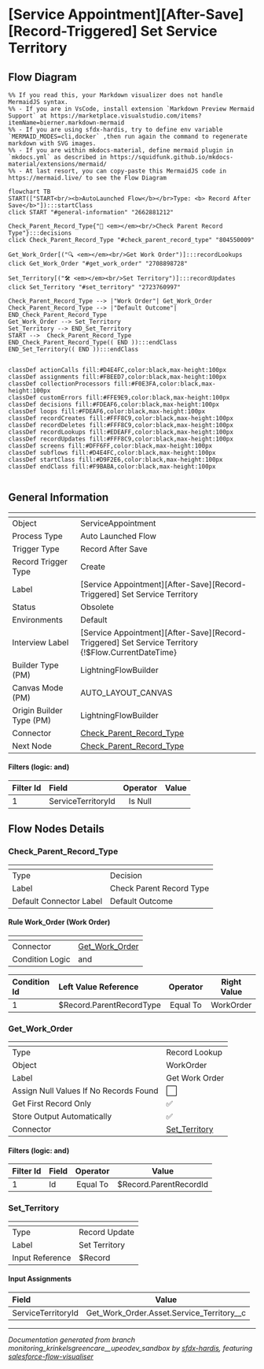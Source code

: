 # [Service Appointment][After-Save][Record-Triggered] Set Service Territory

## Flow Diagram

```mermaid
%% If you read this, your Markdown visualizer does not handle MermaidJS syntax.
%% - If you are in VsCode, install extension `Markdown Preview Mermaid Support` at https://marketplace.visualstudio.com/items?itemName=bierner.markdown-mermaid
%% - If you are using sfdx-hardis, try to define env variable `MERMAID_MODES=cli,docker` ,then run again the command to regenerate markdown with SVG images.
%% - If you are within mkdocs-material, define mermaid plugin in `mkdocs.yml` as described in https://squidfunk.github.io/mkdocs-material/extensions/mermaid/
%% - At last resort, you can copy-paste this MermaidJS code in https://mermaid.live/ to see the Flow Diagram

flowchart TB
START(["START<br/><b>AutoLaunched Flow</b></br>Type: <b> Record After Save</b>"]):::startClass
click START "#general-information" "2662881212"

Check_Parent_Record_Type{"🔀 <em></em><br/>Check Parent Record Type"}:::decisions
click Check_Parent_Record_Type "#check_parent_record_type" "804550009"

Get_Work_Order[("🔍 <em></em><br/>Get Work Order")]:::recordLookups
click Get_Work_Order "#get_work_order" "2708898728"

Set_Territory[("🛠️ <em></em><br/>Set Territory")]:::recordUpdates
click Set_Territory "#set_territory" "2723760997"

Check_Parent_Record_Type --> |"Work Order"| Get_Work_Order
Check_Parent_Record_Type --> |"Default Outcome"| END_Check_Parent_Record_Type
Get_Work_Order --> Set_Territory
Set_Territory --> END_Set_Territory
START -->  Check_Parent_Record_Type
END_Check_Parent_Record_Type(( END )):::endClass
END_Set_Territory(( END )):::endClass


classDef actionCalls fill:#D4E4FC,color:black,max-height:100px
classDef assignments fill:#FBEED7,color:black,max-height:100px
classDef collectionProcessors fill:#F0E3FA,color:black,max-height:100px
classDef customErrors fill:#FFE9E9,color:black,max-height:100px
classDef decisions fill:#FDEAF6,color:black,max-height:100px
classDef loops fill:#FDEAF6,color:black,max-height:100px
classDef recordCreates fill:#FFF8C9,color:black,max-height:100px
classDef recordDeletes fill:#FFF8C9,color:black,max-height:100px
classDef recordLookups fill:#EDEAFF,color:black,max-height:100px
classDef recordUpdates fill:#FFF8C9,color:black,max-height:100px
classDef screens fill:#DFF6FF,color:black,max-height:100px
classDef subflows fill:#D4E4FC,color:black,max-height:100px
classDef startClass fill:#D9F2E6,color:black,max-height:100px
classDef endClass fill:#F9BABA,color:black,max-height:100px


```

## General Information

|<!-- -->|<!-- -->|
|:---|:---|
|Object|ServiceAppointment|
|Process Type| Auto Launched Flow|
|Trigger Type| Record After Save|
|Record Trigger Type| Create|
|Label|[Service Appointment][After-Save][Record-Triggered] Set Service Territory|
|Status|Obsolete|
|Environments|Default|
|Interview Label|[Service Appointment][After-Save][Record-Triggered] Set Service Territory {!$Flow.CurrentDateTime}|
| Builder Type (PM)|LightningFlowBuilder|
| Canvas Mode (PM)|AUTO_LAYOUT_CANVAS|
| Origin Builder Type (PM)|LightningFlowBuilder|
|Connector|[Check_Parent_Record_Type](#check_parent_record_type)|
|Next Node|[Check_Parent_Record_Type](#check_parent_record_type)|


#### Filters (logic: **and**)

|Filter Id|Field|Operator|Value|
|:-- |:-- |:--:|:--: |
|1|ServiceTerritoryId| Is Null|<!-- -->|


## Flow Nodes Details

### Check_Parent_Record_Type

|<!-- -->|<!-- -->|
|:---|:---|
|Type|Decision|
|Label|Check Parent Record Type|
|Default Connector Label|Default Outcome|


#### Rule Work_Order (Work Order)

|<!-- -->|<!-- -->|
|:---|:---|
|Connector|[Get_Work_Order](#get_work_order)|
|Condition Logic|and|




|Condition Id|Left Value Reference|Operator|Right Value|
|:-- |:-- |:--:|:--: |
|1|$Record.ParentRecordType| Equal To|WorkOrder|




### Get_Work_Order

|<!-- -->|<!-- -->|
|:---|:---|
|Type|Record Lookup|
|Object|WorkOrder|
|Label|Get Work Order|
|Assign Null Values If No Records Found|⬜|
|Get First Record Only|✅|
|Store Output Automatically|✅|
|Connector|[Set_Territory](#set_territory)|


#### Filters (logic: **and**)

|Filter Id|Field|Operator|Value|
|:-- |:-- |:--:|:--: |
|1|Id| Equal To|$Record.ParentRecordId|




### Set_Territory

|<!-- -->|<!-- -->|
|:---|:---|
|Type|Record Update|
|Label|Set Territory|
|Input Reference|$Record|


#### Input Assignments

|Field|Value|
|:-- |:--: |
|ServiceTerritoryId|Get_Work_Order.Asset.Service_Territory__c|








___

_Documentation generated from branch monitoring_krinkelsgreencare__upeodev_sandbox by [sfdx-hardis](https://sfdx-hardis.cloudity.com), featuring [salesforce-flow-visualiser](https://github.com/toddhalfpenny/salesforce-flow-visualiser)_